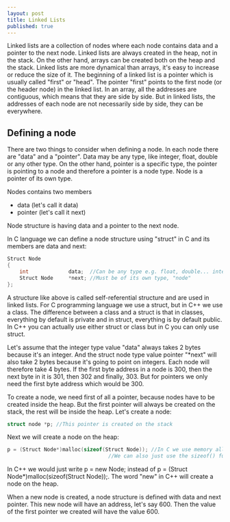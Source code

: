 ```yaml
---
layout: post
title: Linked Lists
published: true
---
```


Linked lists are a collection of nodes where each node contains data and a pointer to the next node.
Linked lists are always created in the heap, not in the stack. On the other hand, arrays can be created both on the heap and the stack.
Linked lists are more dynamical than arrays, it's easy to increase or reduce the size of it.
The beginning of a linked list is a pointer which is usually called "first" or "head". The pointer "first" points to the first node (or the header node) in the linked list.
In an array, all the addresses are contiguous, which means that they are side by side. But in linked lists, the addresses of each node are not necessarily side by side, they can be everywhere.

## Defining a node

There are two things to consider when defining a node. In each node there are "data" and a "pointer".
Data may be any type, like integer, float, double or any other type. On the other hand, pointer is a specific type, the pointer is pointing to a node and therefore
a pointer is a node type. Node is a pointer of its own type.

Nodes contains two members

* data (let's call it data)
* pointer (let's call it next)

Node structure is having data and a pointer to the next node.

In C language we can define a node structure using "struct" in C and its members are data and next:

```C
Struct Node
{
    int             data;  //Can be any type e.g. float, double... integer is easiest to work with
    Struct Node     *next; //Must be of its own type, "node"
};
``` 
A structure like above is called self-referential structure and are used in linked lists.
For C programming language we use a struct, but in C++ we use a class.
The difference between a class and a struct is that in classes, everything by default is private and in struct, everything is by default public.
In C++ you can actually use either struct or class but in C you can only use struct.

Let's assume that the integer type value "data" always takes 2 bytes because it's an integer.
And the struct node type value pointer "*next" will also take 2 bytes because it's going to point on integers.
Each node will therefore take 4 bytes. If the first byte address in a node is 300, then the next byte in it is 301, then 302 and finally, 303.
But for pointers we only need the first byte address which would be 300.

To create a node, we need first of all a pointer, because nodes have to be created inside the heap. 
But the first pointer will always be created on the stack, the rest will be inside the heap.
Let's create a node:

```C
struct node *p; //This pointer is created on the stack
``` 

Next we will create a node on the heap:

```C
p = (Struct Node*)malloc(sizeof(Struct Node)); //In C we use memory allocation function. We also need the size of the node which is 4.
                                 //We can also just use the sizeof() function 
```

In C++ we would just write p = new Node; instead of p = (Struct Node*)malloc(sizeof(Struct Node));. The word "new" in C++ will create a node on the heap.

When a new node is created, a node structure is defined with data and next pointer.
This new node will have an address, let's say 600. Then the value of the first pointer we created will have the value 600.






